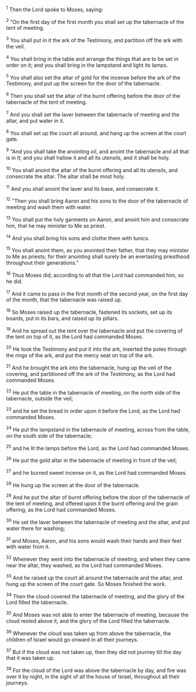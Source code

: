 <sup>1</sup> 
Then the Lord spoke to Moses, saying: 

<sup>2</sup> 
"On the first day of the first month you shall set up the tabernacle of the tent of meeting. 

<sup>3</sup> 
You shall put in it the ark of the Testimony, and partition off the ark with the veil. 

<sup>4</sup> 
You shall bring in the table and arrange the things that are to be set in order on it; and you shall bring in the lampstand and light its lamps. 

<sup>5</sup> 
You shall also set the altar of gold for the incense before the ark of the Testimony, and put up the screen for the door of the tabernacle. 

<sup>6</sup> 
Then you shall set the altar of the burnt offering before the door of the tabernacle of the tent of meeting. 

<sup>7</sup> 
And you shall set the laver between the tabernacle of meeting and the altar, and put water in it. 

<sup>8</sup> 
You shall set up the court all around, and hang up the screen at the court gate. 

<sup>9</sup> 
"And you shall take the anointing oil, and anoint the tabernacle and all that is in it; and you shall hallow it and all its utensils, and it shall be holy. 

<sup>10</sup> 
You shall anoint the altar of the burnt offering and all its utensils, and consecrate the altar. The altar shall be most holy. 

<sup>11</sup> 
And you shall anoint the laver and its base, and consecrate it. 

<sup>12</sup> 
"Then you shall bring Aaron and his sons to the door of the tabernacle of meeting and wash them with water. 

<sup>13</sup> 
You shall put the holy garments on Aaron, and anoint him and consecrate him, that he may minister to Me as priest. 

<sup>14</sup> 
And you shall bring his sons and clothe them with tunics. 

<sup>15</sup> 
You shall anoint them, as you anointed their father, that they may minister to Me as priests; for their anointing shall surely be an everlasting priesthood throughout their generations." 

<sup>16</sup> 
Thus Moses did; according to all that the Lord had commanded him, so he did. 

<sup>17</sup> 
And it came to pass in the first month of the second year, on the first day of the month, that the tabernacle was raised up. 

<sup>18</sup> 
So Moses raised up the tabernacle, fastened its sockets, set up its boards, put in its bars, and raised up its pillars. 

<sup>19</sup> 
And he spread out the tent over the tabernacle and put the covering of the tent on top of it, as the Lord had commanded Moses. 

<sup>20</sup> 
He took the Testimony and put it into the ark, inserted the poles through the rings of the ark, and put the mercy seat on top of the ark. 

<sup>21</sup> 
And he brought the ark into the tabernacle, hung up the veil of the covering, and partitioned off the ark of the Testimony, as the Lord had commanded Moses. 

<sup>22</sup> 
He put the table in the tabernacle of meeting, on the north side of the tabernacle, outside the veil; 

<sup>23</sup> 
and he set the bread in order upon it before the Lord, as the Lord had commanded Moses. 

<sup>24</sup> 
He put the lampstand in the tabernacle of meeting, across from the table, on the south side of the tabernacle; 

<sup>25</sup> 
and he lit the lamps before the Lord, as the Lord had commanded Moses. 

<sup>26</sup> 
He put the gold altar in the tabernacle of meeting in front of the veil; 

<sup>27</sup> 
and he burned sweet incense on it, as the Lord had commanded Moses. 

<sup>28</sup> 
He hung up the screen at the door of the tabernacle. 

<sup>29</sup> 
And he put the altar of burnt offering before the door of the tabernacle of the tent of meeting, and offered upon it the burnt offering and the grain offering, as the Lord had commanded Moses. 

<sup>30</sup> 
He set the laver between the tabernacle of meeting and the altar, and put water there for washing; 

<sup>31</sup> 
and Moses, Aaron, and his sons would wash their hands and their feet with water from it. 

<sup>32</sup> 
Whenever they went into the tabernacle of meeting, and when they came near the altar, they washed, as the Lord had commanded Moses. 

<sup>33</sup> 
And he raised up the court all around the tabernacle and the altar, and hung up the screen of the court gate. So Moses finished the work.

<sup>34</sup> 
Then the cloud covered the tabernacle of meeting, and the glory of the Lord filled the tabernacle. 

<sup>35</sup> 
And Moses was not able to enter the tabernacle of meeting, because the cloud rested above it, and the glory of the Lord filled the tabernacle. 

<sup>36</sup> 
Whenever the cloud was taken up from above the tabernacle, the children of Israel would go onward in all their journeys. 

<sup>37</sup> 
But if the cloud was not taken up, then they did not journey till the day that it was taken up. 

<sup>38</sup> 
For the cloud of the Lord was above the tabernacle by day, and fire was over it by night, in the sight of all the house of Israel, throughout all their journeys.